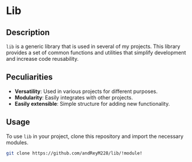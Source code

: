 # Lib

## Description
`lib` is a generic library that is used in several of my projects. This library provides a set of common functions and utilities that simplify development and increase code reusability.

## Peculiarities
- **Versatility**: Used in various projects for different purposes.
- **Modularity**: Easily integrates with other projects.
- **Easily extensible**: Simple structure for adding new functionality.

## Usage
To use `lib` in your project, clone this repository and import the necessary modules.

```bash
git clone https://github.com/andReyM228/lib/!module!
```
